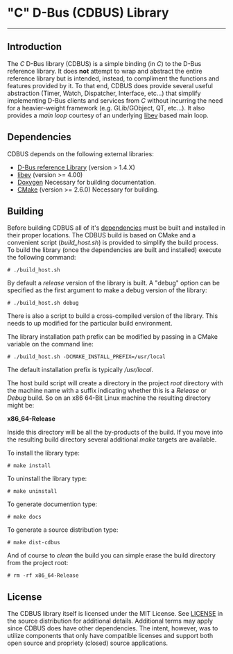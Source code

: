 # "C" D-Bus (CDBUS) Library
---
## Introduction

The *C* D-Bus library (CDBUS) is a simple binding (in *C*) to the D-Bus reference library. It does **not** attempt to wrap and abstract the entire reference library but is intended, instead, to compliment the functions and features provided by it. To that end, CDBUS does provide several useful abstraction (Timer, Watch, Dispatcher, Interface, etc...) that simplify implementing D-Bus clients and services from *C* without incurring the need for a heavier-weight framework (e.g. GLib/GObject, QT, etc...). It also provides a *main loop* courtesy of an underlying [libev](http://software.schmorp.de/pkg/libev.html) based main loop. 

## Dependencies

CDBUS depends on the following external libraries:

* [D-Bus reference Library](http://dbus.freedesktop.org/releases/dbus/) (version > 1.4.X)
* [libev](http://software.schmorp.de/pkg/libev.html) (version >= 4.00)
* [Doxygen](http://www.doxygen.org/) Necessary for building documentation.
* [CMake](http://www.cmake.org/) (version >= 2.6.0) Necessary for building.


## Building

Before building CDBUS all of it's [dependencies](#Dependencies) must be built and installed in their proper locations. The CDBUS build is based on CMake and a convenient script (*build_host.sh*) is provided to simplify the build process. To build the library (once the dependencies are built and installed) execute the following command:

	# ./build_host.sh

By default a *release* version of the library is built. A "debug" option can be specified as the first argument to make a debug version of the library:

	# ./build_host.sh debug

There is also a script to build a cross-compiled version of the library. This needs to up modified for the particular build environment.

The library installation path prefix can be modified by passing in a CMake variable on the command line:

	# ./build_host.sh -DCMAKE_INSTALL_PREFIX=/usr/local

The default installation prefix is typically */usr/local*. 

The host build script will create a directory in the project *root* directory with the machine name with a suffix indicating whether this is a *Release* or *Debug* build. So on an x86 64-Bit Linux machine the resulting directory might be:

**x86_64-Release**

Inside this directory will be all the by-products of the build. If you move into the resulting build directory several additional *make* targets are available.

To install the library type:

	# make install

To uninstall the library type:

	# make uninstall

To generate documention type:

	# make docs

To generate a source distribution type:

	# make dist-cdbus

And of course to *clean* the build you can simple erase the build directory from the project root:

	# rm -rf x86_64-Release

## License ##

The CDBUS library itself is licensed under the MIT License. See <a href="./LICENSE">LICENSE</a> in the source distribution for additional details. Additional terms may apply since CDBUS does have other dependencies. The intent, however, was to utilize components that only have compatible licenses and support both open source and propriety (closed) source applications.


